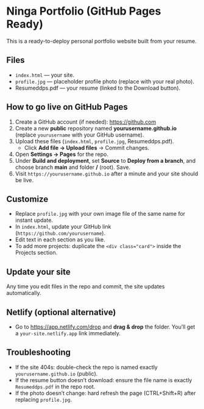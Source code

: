 # Ninga Portfolio (GitHub Pages Ready)

This is a ready-to-deploy personal portfolio website built from your resume.

## Files
- `index.html` — your site.
- `profile.jpg` — placeholder profile photo (replace with your real photo).
- Resumeddps.pdf — your resume (linked to the Download button). 

## How to go live on GitHub Pages
1. Create a GitHub account (if needed): https://github.com
2. Create a new **public** repository named **yourusername.github.io** (replace `yourusername` with your GitHub username).
3. Upload these files (`index.html`, `profile.jpg`, Resumeddps.pdf).
   - Click **Add file → Upload files** → Commit changes.
4. Open **Settings → Pages** for the repo.
5. Under **Build and deployment**, set **Source** to **Deploy from a branch**, and choose branch **main** and folder **/** (root). Save.
6. Visit `https://yourusername.github.io` after a minute and your site should be live.

## Customize
- Replace `profile.jpg` with your own image file of the same name for instant update.
- In `index.html`, update your GitHub link (`https://github.com/yourusername`).
- Edit text in each section as you like.
- To add more projects: duplicate the `<div class="card">` inside the Projects section.

## Update your site
Any time you edit files in the repo and commit, the site updates automatically.

## Netlify (optional alternative)
- Go to https://app.netlify.com/drop and **drag & drop** the folder. You’ll get a `your-site.netlify.app` link immediately.

## Troubleshooting
- If the site 404s: double-check the repo is named exactly `yourusername.github.io` (public).
- If the resume button doesn’t download: ensure the file name is exactly `Resumeddps.pdf` in the repo root.
- If the photo doesn’t change: hard refresh the page (CTRL+Shift+R) after replacing `profile.jpg`.
